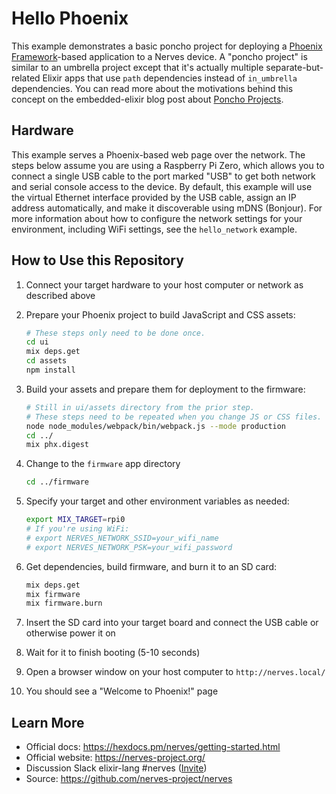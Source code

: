 # Hello Phoenix

This example demonstrates a basic poncho project for deploying a [Phoenix
Framework]-based application to a Nerves device. A "poncho project" is similar
to an umbrella project except that it's actually multiple separate-but-related
Elixir apps that use `path` dependencies instead of `in_umbrella` dependencies.
You can read more about the motivations behind this concept on the
embedded-elixir blog post about [Poncho Projects].

## Hardware

This example serves a Phoenix-based web page over the network. The steps below
assume you are using a Raspberry Pi Zero, which allows you to connect a single
USB cable to the port marked "USB" to get both network and serial console
access to the device. By default, this example will use the virtual Ethernet
interface provided by the USB cable, assign an IP address automatically, and
make it discoverable using mDNS (Bonjour). For more information about how to
configure the network settings for your environment, including WiFi settings,
see the `hello_network` example.

## How to Use this Repository

1. Connect your target hardware to your host computer or network as described
   above
2. Prepare your Phoenix project to build JavaScript and CSS assets:

    ```bash
    # These steps only need to be done once.
    cd ui
    mix deps.get
    cd assets
    npm install
    ```

3. Build your assets and prepare them for deployment to the firmware:

    ```bash
    # Still in ui/assets directory from the prior step.
    # These steps need to be repeated when you change JS or CSS files.
    node node_modules/webpack/bin/webpack.js --mode production
    cd ../
    mix phx.digest
    ```

4. Change to the `firmware` app directory

    ```bash
    cd ../firmware
    ```

5. Specify your target and other environment variables as needed:

    ```bash
    export MIX_TARGET=rpi0
    # If you're using WiFi:
    # export NERVES_NETWORK_SSID=your_wifi_name
    # export NERVES_NETWORK_PSK=your_wifi_password
    ```

6. Get dependencies, build firmware, and burn it to an SD card:

    ```bash
    mix deps.get
    mix firmware
    mix firmware.burn
    ```

7. Insert the SD card into your target board and connect the USB cable or otherwise power it on
8. Wait for it to finish booting (5-10 seconds)
9. Open a browser window on your host computer to `http://nerves.local/`
10. You should see a "Welcome to Phoenix!" page

[Phoenix Framework]: http://www.phoenixframework.org/
[Poncho Projects]: http://embedded-elixir.com/post/2017-05-19-poncho-projects/

## Learn More

* Official docs: https://hexdocs.pm/nerves/getting-started.html
* Official website: https://nerves-project.org/
* Discussion Slack elixir-lang #nerves ([Invite](https://elixir-slackin.herokuapp.com/))
* Source: https://github.com/nerves-project/nerves
